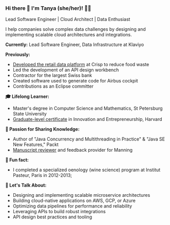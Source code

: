 ### Hi there 👋 I'm Tanya (she/her)! 👩‍💻

Lead Software Engineer | Cloud Architect | Data Enthusiast

I help companies solve complex data challenges by designing and implementing scalable cloud architectures and integrations.

**Currently:** Lead Software Engineer, Data Infrastructure at Klaviyo

**Previously:** 
* [Developed the retail data platform]((https://www.gocrisp.com/blog/spotlight-tanya-fesenko)) at Crisp to reduce food waste
* Led the development of an API design workbench
* Contractor for the largest Swiss bank
* Created software used to generate code for Airbus cockpit
* Contributions as an Eclipse committer

**🎓 Lifelong Learner:**
* Master's degree in Computer Science and Mathematics, St Petersburg State University
* [Graduate-level certificate]((https://tanya-fesenko.medium.com/my-harvard-extension-school-journey-b98590b8cc44)) in Innovation and Entrepreneurship, Harvard

**🤝 Passion for Sharing Knowledge:**
* Author of "Java Concurrency and Multithreading in Practice" & "Java SE New Features," Packt
* [Manuscript reviewer]((https://tanya-fesenko.medium.com/should-you-be-a-manning-reviewer-heres-why-i-am-b67ae0fb5158)) and feedback provider for Manning

**🍷 Fun fact:**
* I completed a specialized oenology (wine science) program at Institut Pasteur, Paris in 2012-2013;

**💬 Let's Talk About:**
* Designing and implementing scalable microservice architectures
* Building cloud-native applications on AWS, GCP, or Azure
* Optimizing data pipelines for performance and reliability
* Leveraging APIs to build robust integrations
* API design best practices and tooling


